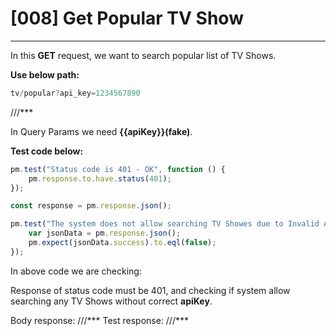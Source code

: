 # [008] Get Popular TV Show
___

In this __GET__ request, we want to search popular list of TV Shows.

__Use below path:__
```js {.line-numbers}
tv/popular?api_key=1234567890
```
///***

In Query Params we need __{{apiKey}}(fake)__.

__Test code below:__
```js {.line-numbers}
pm.test("Status code is 401 - OK", function () {
    pm.response.to.have.status(401);
});

const response = pm.response.json();

pm.test("The system does not allow searching TV Showes due to Invalid API key", function () {
    var jsonData = pm.response.json();
    pm.expect(jsonData.success).to.eql(false);
});
```

In above code we are checking:

Response of status code must be 401, and checking if system allow searching any TV Shows without correct __apiKey__.

Body response:
///***
Test response:
///***
